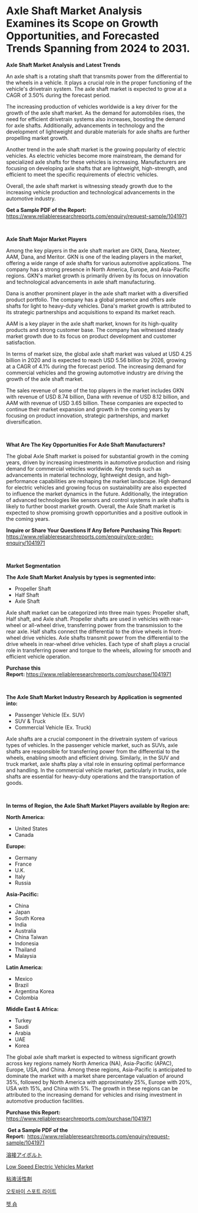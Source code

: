 <p><h1>Axle Shaft Market Analysis Examines its Scope on Growth Opportunities, and Forecasted Trends Spanning from 2024 to 2031.</h1></p><p><strong>Axle Shaft Market Analysis and Latest Trends</strong></p>
<p><p>An axle shaft is a rotating shaft that transmits power from the differential to the wheels in a vehicle. It plays a crucial role in the proper functioning of the vehicle's drivetrain system. The axle shaft market is expected to grow at a CAGR of 3.50% during the forecast period.</p><p>The increasing production of vehicles worldwide is a key driver for the growth of the axle shaft market. As the demand for automobiles rises, the need for efficient drivetrain systems also increases, boosting the demand for axle shafts. Additionally, advancements in technology and the development of lightweight and durable materials for axle shafts are further propelling market growth.</p><p>Another trend in the axle shaft market is the growing popularity of electric vehicles. As electric vehicles become more mainstream, the demand for specialized axle shafts for these vehicles is increasing. Manufacturers are focusing on developing axle shafts that are lightweight, high-strength, and efficient to meet the specific requirements of electric vehicles.</p><p>Overall, the axle shaft market is witnessing steady growth due to the increasing vehicle production and technological advancements in the automotive industry.</p></p>
<p><strong>Get a Sample PDF of the Report:&nbsp;</strong> <a href="https://www.reliableresearchreports.com/enquiry/request-sample/1041971">https://www.reliableresearchreports.com/enquiry/request-sample/1041971</a></p>
<p>&nbsp;</p>
<p><strong>Axle Shaft Major Market Players</strong></p>
<p><p>Among the key players in the axle shaft market are GKN, Dana, Nexteer, AAM, Dana, and Meritor. GKN is one of the leading players in the market, offering a wide range of axle shafts for various automotive applications. The company has a strong presence in North America, Europe, and Asia-Pacific regions. GKN's market growth is primarily driven by its focus on innovation and technological advancements in axle shaft manufacturing.</p><p>Dana is another prominent player in the axle shaft market with a diversified product portfolio. The company has a global presence and offers axle shafts for light to heavy-duty vehicles. Dana's market growth is attributed to its strategic partnerships and acquisitions to expand its market reach.</p><p>AAM is a key player in the axle shaft market, known for its high-quality products and strong customer base. The company has witnessed steady market growth due to its focus on product development and customer satisfaction.</p><p>In terms of market size, the global axle shaft market was valued at USD 4.25 billion in 2020 and is expected to reach USD 5.56 billion by 2026, growing at a CAGR of 4.1% during the forecast period. The increasing demand for commercial vehicles and the growing automotive industry are driving the growth of the axle shaft market.</p><p>The sales revenue of some of the top players in the market includes GKN with revenue of USD 8.74 billion, Dana with revenue of USD 8.12 billion, and AAM with revenue of USD 3.65 billion. These companies are expected to continue their market expansion and growth in the coming years by focusing on product innovation, strategic partnerships, and market diversification.</p></p>
<p>&nbsp;</p>
<p><strong>What Are The Key Opportunities For Axle Shaft Manufacturers?</strong></p>
<p><p>The global Axle Shaft market is poised for substantial growth in the coming years, driven by increasing investments in automotive production and rising demand for commercial vehicles worldwide. Key trends such as advancements in material technology, lightweight design, and high-performance capabilities are reshaping the market landscape. High demand for electric vehicles and growing focus on sustainability are also expected to influence the market dynamics in the future. Additionally, the integration of advanced technologies like sensors and control systems in axle shafts is likely to further boost market growth. Overall, the Axle Shaft market is expected to show promising growth opportunities and a positive outlook in the coming years.</p></p>
<p><strong>Inquire or Share Your Questions If Any Before Purchasing This Report:</strong> <a href="https://www.reliableresearchreports.com/enquiry/pre-order-enquiry/1041971">https://www.reliableresearchreports.com/enquiry/pre-order-enquiry/1041971</a></p>
<p>&nbsp;</p>
<p><strong>Market Segmentation</strong></p>
<p><strong>The Axle Shaft Market Analysis by types is segmented into:</strong></p>
<p><ul><li>Propeller Shaft</li><li>Half Shaft</li><li>Axle Shaft</li></ul></p>
<p><p>Axle shaft market can be categorized into three main types: Propeller shaft, Half shaft, and Axle shaft. Propeller shafts are used in vehicles with rear-wheel or all-wheel drive, transferring power from the transmission to the rear axle. Half shafts connect the differential to the drive wheels in front-wheel drive vehicles. Axle shafts transmit power from the differential to the drive wheels in rear-wheel drive vehicles. Each type of shaft plays a crucial role in transferring power and torque to the wheels, allowing for smooth and efficient vehicle operation.</p></p>
<p><strong>Purchase this Report:&nbsp;</strong><a href="https://www.reliableresearchreports.com/purchase/1041971">https://www.reliableresearchreports.com/purchase/1041971</a></p>
<p>&nbsp;</p>
<p><strong>The Axle Shaft Market Industry Research by Application is segmented into:</strong></p>
<p><ul><li>Passenger Vehicle (Ex. SUV)</li><li>SUV & Truck</li><li>Commercial Vehicle (Ex. Truck)</li></ul></p>
<p><p>Axle shafts are a crucial component in the drivetrain system of various types of vehicles. In the passenger vehicle market, such as SUVs, axle shafts are responsible for transferring power from the differential to the wheels, enabling smooth and efficient driving. Similarly, in the SUV and truck market, axle shafts play a vital role in ensuring optimal performance and handling. In the commercial vehicle market, particularly in trucks, axle shafts are essential for heavy-duty operations and the transportation of goods.</p></p>
<p>&nbsp;</p>
<p><strong>In terms of Region, the Axle Shaft Market Players available by Region are:</strong></p>
<p>
    <p> <strong> North America: </strong>
        <ul>
            <li>United States</li>
            <li>Canada</li>
        </ul>
        </p> 
    <p> <strong> Europe: </strong>
        <ul>
            <li>Germany</li>
            <li>France</li>
            <li>U.K.</li>
            <li>Italy</li>
            <li>Russia</li>
        </ul>
        </p> 
    <p> <strong> Asia-Pacific: </strong>
        <ul>
            <li>China</li>
            <li>Japan</li>
            <li>South Korea</li>
            <li>India</li>
            <li>Australia</li>
            <li>China Taiwan</li>
            <li>Indonesia</li>
            <li>Thailand</li>
            <li>Malaysia</li>
        </ul>
        </p> 
    <p> <strong> Latin America: </strong>
        <ul>
            <li>Mexico</li>
            <li>Brazil</li>
            <li>Argentina Korea</li>
            <li>Colombia</li>
        </ul>
        </p> 
    <p> <strong> Middle East & Africa: </strong>
        <ul>
            <li>Turkey</li>
            <li>Saudi</li>
            <li>Arabia</li>
            <li>UAE</li>
            <li>Korea</li>
        </ul>
    </p>
    </p>
<p><p>The global axle shaft market is expected to witness significant growth across key regions namely North America (NA), Asia-Pacific (APAC), Europe, USA, and China. Among these regions, Asia-Pacific is anticipated to dominate the market with a market share percentage valuation of around 35%, followed by North America with approximately 25%, Europe with 20%, USA with 15%, and China with 5%. The growth in these regions can be attributed to the increasing demand for vehicles and rising investment in automotive production facilities.</p></p>
<p><strong>Purchase this Report: </strong><a href="https://www.reliableresearchreports.com/purchase/1041971">https://www.reliableresearchreports.com/purchase/1041971</a></p>
<p>&nbsp;<strong>Get a Sample PDF of the Report:&nbsp;&nbsp;</strong><a href="https://www.reliableresearchreports.com/enquiry/request-sample/1041971">https://www.reliableresearchreports.com/enquiry/request-sample/1041971</a></p>
<p><strong></strong></p>
<p><p><a href="https://medium.com/@suysuyheng/%E6%BA%B6%E6%8E%A5%E3%81%95%E3%82%8C%E3%81%9F%E3%82%A2%E3%82%A4%E3%83%9C%E3%83%AB%E3%83%88%E3%81%AE%E5%B8%82%E5%A0%B4%E5%8B%95%E5%90%91%E3%81%A8%E5%B8%82%E5%A0%B4%E5%88%86%E6%9E%90%E3%81%AF-2024%E5%B9%B4%E3%81%8B%E3%82%892031%E5%B9%B4%E3%81%AE%E6%9C%9F%E9%96%93%E3%81%AB%E4%BA%88%E6%B8%AC%E3%81%95%E3%82%8C%E3%81%A6%E3%81%84%E3%81%BE%E3%81%99-0d66bee4e6d5">溶接アイボルト</a></p><p><a href="https://github.com/RoccoManning/Market-Research-Report-List-3/blob/main/low-speed-electric-vehicles-market.md">Low Speed Electric Vehicles Market</a></p><p><a href="https://medium.com/@suysuyheng/%E6%AC%A1%E3%81%AE%E6%96%87%E3%82%92%E6%97%A5%E6%9C%AC%E8%AA%9E%E3%81%AB%E7%BF%BB%E8%A8%B3%E3%81%97%E3%81%A6%E3%81%8F%E3%81%A0%E3%81%95%E3%81%84-2024%E5%B9%B4%E3%81%8B%E3%82%892031%E5%B9%B4%E3%81%BE%E3%81%A7%E3%81%AE%E4%BA%88%E6%B8%AC%E3%81%95%E3%82%8C%E3%82%8B%E7%B2%98%E6%B6%B2%E4%BD%9C%E7%94%A8%E4%BF%83%E9%80%B2%E5%89%A4%E5%B8%82%E5%A0%B4%E3%83%88%E3%83%AC%E3%83%B3%E3%83%89%E3%81%A8%E5%B8%82%E5%A0%B4%E5%88%86%E6%9E%90-cd46f9197a1e">粘液活性剤</a></p><p><a href="https://medium.com/@xjtlqecrb1838/%EC%98%A4%ED%86%A0%EB%B0%94%EC%9D%B4-%EC%8A%A4%ED%8F%AC%ED%8A%B8-%EB%9D%BC%EC%9D%B4%ED%8A%B8-%EC%8B%9C%EC%9E%A5-%EC%A0%84%EB%A7%9D-%EC%8B%9C%EC%9E%A5-%EB%8F%99%ED%96%A5-%EC%84%B1%EC%9E%A5-2024%EB%85%84%EB%B6%80%ED%84%B0-2031%EB%85%84%EA%B9%8C%EC%A7%80-%EC%98%88%EC%B8%A1%EB%90%9C-%EA%B2%83-9f2e554c574e">오토바이 스포트 라이트</a></p><p><a href="https://medium.com/@xjtlqecrb1838/%ED%8E%AB%EC%83%B5-%EC%8B%9C%EC%9E%A5-2031%EB%85%84%EA%B9%8C%EC%A7%80%EC%9D%98-%ED%8A%B8%EB%A0%8C%EB%93%9C-%EC%98%88%EC%B8%A1-%EB%B0%8F-%EA%B2%BD%EC%9F%81-%EB%B6%84%EC%84%9D-c6759a7046aa">펫 숍</a></p></p>